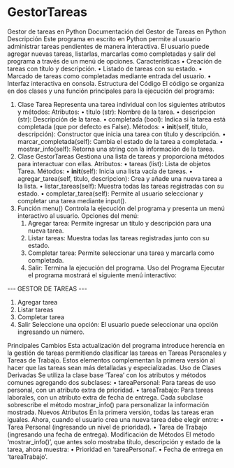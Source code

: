 # GestorTareas
 Gestor de tareas en Python
 Documentación del Gestor de Tareas en Python
 Descripción
   Este programa en escrito en Python permite al usuario administrar tareas pendientes de manera interactiva. El usuario puede agregar nuevas tareas, listarlas, marcarlas como completadas y salir del programa a través de un menú de opciones.
 Características
     •	Creación de tareas con título y descripción.
     •	Listado de tareas con su estado.
     •	Marcado de tareas como completadas mediante entrada del usuario.
     •	Interfaz interactiva en consola.
 Estructura del Código
   El código se organiza en dos clases y una función principales para la ejecución del programa:
 1. Clase Tarea
   Representa una tarea individual con los siguientes atributos y métodos:
     Atributos:
     •	titulo (str): Nombre de la tarea.
     •	descripcion (str): Descripción de la tarea.
     •	completada (bool): Indica si la tarea está completada (que por defecto es False).
   Métodos:
     •	__init__(self, titulo, descripción): Constructor que inicia una tarea con título y descripción.
     •	marcar_completada(self): Cambia el estado de la tarea a completada.
     •	mostrar_info(self): Retorna una string con la información de la tarea.
 2. Clase GestorTareas
   Gestiona una lista de tareas y proporciona métodos para interactuar con ellas.
   Atributos:
     •	tareas (list): Lista de objetos Tarea.
   Métodos:
     •	__init__(self): Inicia una lista vacía de tareas.
     •	agregar_tarea(self, titulo, descripcion): Crea y añade una nueva tarea a la lista.
     •	listar_tareas(self): Muestra todas las tareas registradas con su estado.
     •	completar_tarea(self): Permite al usuario seleccionar y completar una tarea mediante input().
 3. Función menu()
   Controla la ejecución del programa y presenta un menú interactivo al usuario.
   Opciones del menú:
     1.	Agregar tarea: Permite ingresar un título y descripción para una nueva tarea.
     2.	Listar tareas: Muestra todas las tareas registradas junto con su estado.
     3.	Completar tarea: Permite seleccionar una tarea y marcarla como completada.
     0.	Salir: Termina la ejecución del programa.
 Uso del Programa
   Ejecutar el programa mostrará el siguiente menú interactivo:
 
 --- GESTOR DE TAREAS ---
 1. Agregar tarea
 2. Listar tareas
 3. Completar tarea
 0. Salir
 Seleccione una opción:
   El usuario puede seleccionar una opción ingresando un número.

Principales Cambios
  Esta actualización del programa introduce herencia en la gestión de tareas permitiendo clasificar las tareas en Tareas Personales y Tareas de Trabajo. Estos elementos complementan la primera versión al hacer que las tareas sean más detalladas y especializadas.
Uso de Clases Derivadas
  Se utiliza la clase base ‘Tarea’ con los atributos y métodos comunes agregando dos subclases:
     •	tareaPersonal: Para tareas de uso personal, con un atributo extra de prioridad.
     •	tareaTrabajo: Para tareas laborales, con un atributo extra de fecha de entrega.
  Cada subclase sobrescribe el método mostrar_info() para personalizar la información mostrada.
Nuevos Atributos
  En la primera versión, todas las tareas eran iguales. Ahora, cuando el usuario crea una nueva tarea debe elegir entre:
     •	Tarea Personal (ingresando un nivel de prioridad).
     •	Tarea de Trabajo (ingresando una fecha de entrega).
Modificación de Métodos
  El método ‘mostrar_info()’, que antes solo mostraba título, descripción y estado de la tarea, ahora muestra:
     •	Prioridad en ‘tareaPersonal’.
     •	Fecha de entrega en ‘tareaTrabajo’.
